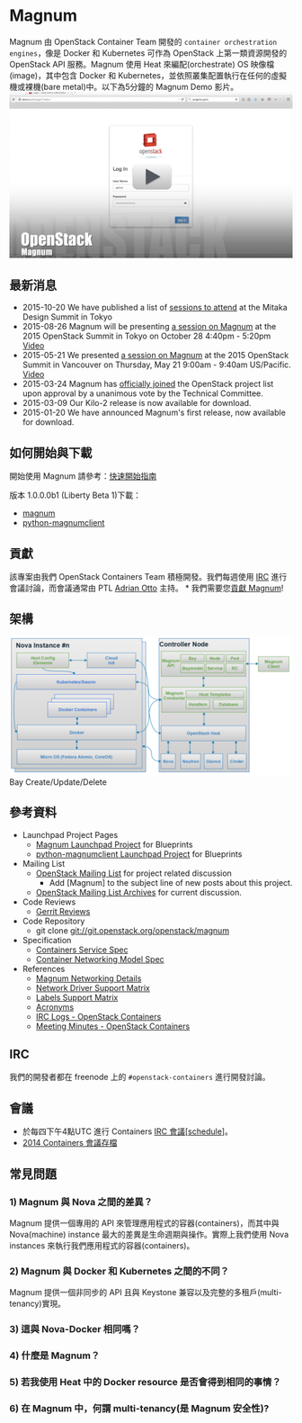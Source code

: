 # Magnum

Magnum 由 OpenStack Container Team 開發的 ```container orchestration engines```，像是 Docker 和 Kubernetes 可作為 OpenStack 上第一類資源開發的 OpenStack API 服務。Magnum 使用 Heat 來編配(orchestrate) OS 映像檔(image)，其中包含 Docker 和 Kubernetes，並依照叢集配置執行在任何的虛擬機或裸機(bare metal)中。以下為5分鐘的 Magnum Demo 影片。
[![demo_preview_frame](./images/Demo-Preview-Frame.png)](https://vimeo.com/128538940)

## 最新消息
* 2015-10-20 We have published a list of [sessions to attend](https://wiki.openstack.org/wiki/Magnum/Summit) at the Mitaka Design Summit in Tokyo
* 2015-08-26 Magnum will be presenting [a session on Magnum](http://sched.co/49xE) at the 2015 OpenStack Summit in Tokyo on October 28 4:40pm - 5:20pm [Video](https://www.openstack.org/summit/tokyo-2015/videos/presentation/openstack-magnum-containers-as-a-service)
* 2015-05-21 We presented [a session on Magnum](https://openstacksummitmay2015vancouver.sched.org/event/ec3936678ef22681408088ec52a4e80b) at the 2015 OpenStack Summit in Vancouver on Thursday, May 21 9:00am - 9:40am US/Pacific. [Video](https://www.openstack.org/summit/vancouver-2015/summit-videos/presentation/magnum-containers-as-a-service-for-openstack)
* 2015-03-24 Magnum has [officially joined](https://review.openstack.org/161080) the OpenStack project list upon approval by a unanimous vote by the Technical Committee.
* 2015-03-09 Our Kilo-2 release is now available for download.
* 2015-01-20 We have announced Magnum's first release, now available for download.

## 如何開始與下載
開始使用 Magnum 請參考：[快速開始指南](http://docs.openstack.org/developer/magnum/dev/dev-quickstart.html)

版本 1.0.0.0b1 (Liberty Beta 1)下載：
* [magnum](http://tarballs.openstack.org/magnum/magnum-1.0.0.0b1.tar.gz)
* [python-magnumclient](http://tarballs.openstack.org/python-magnumclient/python-magnumclient-1.0.0.0b1.tar.gz)

## 貢獻
該專案由我們 OpenStack Containers Team 積極開發。我們每週使用 [IRC](https://wiki.openstack.org/wiki/Meetings/Containers) 進行會議討論，而會議通常由 PTL [Adrian Otto](https://launchpad.net/~aotto) 主持。
	* 我們需要您[貢獻 Magnum](https://wiki.openstack.org/wiki/Magnum/Contributing)!

## 架構
![magnum_architecture](./images/Magnum_architecture.png)
Bay Create/Update/Delete

## 參考資料
* Launchpad Project Pages
	* [Magnum Launchpad Project](http://launchpad.net/magnum) for Blueprints
	* [python-magnumclient Launchpad Project](http://launchpad.net/python-magnumclient) for Blueprints
* Mailing List
	* [OpenStack Mailing List](http://lists.openstack.org/cgi-bin/mailman/listinfo/openstack-dev) for project related discussion
		* Add [Magnum] to the subject line of new posts about this project.
	* [OpenStack Mailing List Archives](http://lists.openstack.org/pipermail/openstack-dev/) for current discussion.
* Code Reviews
	* [Gerrit Reviews](https://review.openstack.org/#/q/status:open+magnum,n,z)
* Code Repository
	* git clone [git://git.openstack.org/openstack/magnum](git://git.openstack.org/openstack/magnum)
* Specification
	* [Containers Service Spec](https://review.openstack.org/136103)
	* [Container Networking Model Spec](https://review.openstack.org/204686/)
* References
	* [Magnum Networking Details](https://wiki.openstack.org/wiki/Magnum/Networking)
	* [Network Driver Support Matrix](https://wiki.openstack.org/wiki/Magnum/NetworkDriverMatrix)
	* [Labels Support Matrix](https://wiki.openstack.org/wiki/Magnum/LabelMatrix)
	* [Acronyms](https://wiki.openstack.org/wiki/Magnum/Acronyms)
	* [IRC Logs - OpenStack Containers](http://eavesdrop.openstack.org/irclogs/%23openstack-containers/)
	* [Meeting Minutes - OpenStack Containers](http://eavesdrop.openstack.org/meetings/containers/2015/)

## IRC
我們的開發者都在 freenode 上的 ```#openstack-containers``` 進行開發討論。

## 會議
* 於每四下午4點UTC 進行 Containers [IRC 會議](https://wiki.openstack.org/wiki/Meetings/Containers)[\[schedule\]](https://wiki.openstack.org/wiki/Meetings/Containers)。
* [2014 Containers 會議存檔](http://eavesdrop.openstack.org/meetings/containers/2014/)

## 常見問題
### 1) Magnum 與 Nova 之間的差異？
Magnum 提供一個專用的 API 來管理應用程式的容器(containers)，而其中與 Nova(machine) instance 最大的差異是生命週期與操作。實際上我們使用 Nova instances 來執行我們應用程式的容器(containers)。

### 2) Magnum 與 Docker 和 Kubernetes 之間的不同？
Magnum 提供一個非同步的 API 且與 Keystone 兼容以及完整的多租戶(multi-tenancy)實現。

### 3) 這與 Nova-Docker 相同嗎？

### 4) 什麼是 Magnum？

### 5) 若我使用 Heat 中的 Docker resource 是否會得到相同的事情？

### 6) 在 Magnum 中，何謂 multi-tenancy(是 Magnum 安全性)?

